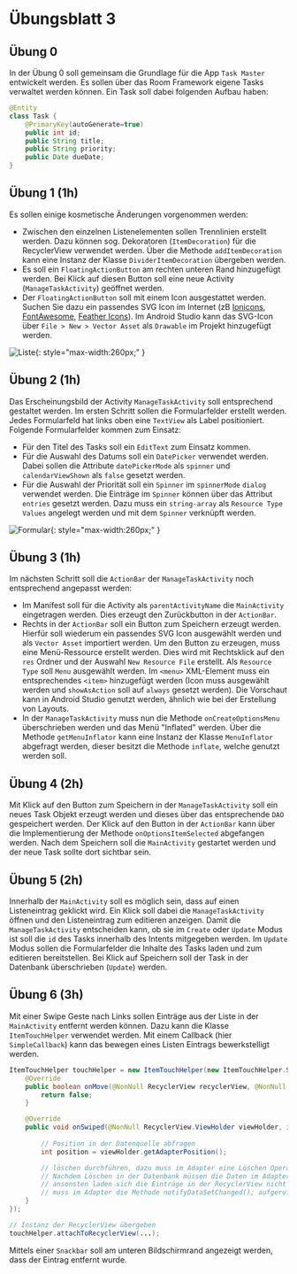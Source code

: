 # Übungsblatt 3

## Übung 0

In der Übung 0 soll gemeinsam die Grundlage für die App `Task Master` entwickelt werden. Es sollen über das Room Framework eigene Tasks verwaltet werden können. Ein Task soll dabei folgenden Aufbau haben:

```java
@Entity
class Task {
    @PrimaryKey(autoGenerate=true)
    public int id;
    public String title;
    public String priority;
    public Date dueDate;
}
```

## Übung 1 (1h)

Es sollen einige kosmetische Änderungen vorgenommen werden:

 - Zwischen den einzelnen Listenelementen sollen Trennlinien erstellt werden. Dazu können sog. Dekoratoren (`ItemDecoration`) für die RecyclerView verwendet werden. Über die Methode `addItemDecoration` kann eine Instanz der Klasse `DividerItemDecoration` übergeben werden.
 - Es soll ein `FloatingActionButton` am rechten unteren Rand hinzugefügt werden. Bei Klick auf diesen Button soll eine neue Activity (`ManageTaskActivity`) geöffnet werden.
 - Der `FloatingActionButton` soll mit einem Icon ausgestattet werden. Suchen Sie dazu ein passendes SVG Icon im Internet (zB [Ionicons](https://ionicons.com/), [FontAwesome](https://fontawesome.com/), [Feather Icons](https://feathericons.com/)). Im Android Studio kann das SVG-Icon über `File > New > Vector Asset` als `Drawable` im Projekt hinzugefügt werden.

![Liste](images/03-List-framed.png "Liste"){: style="max-width:260px;" }

## Übung 2 (1h)

Das Erscheinungsbild der Activity `ManageTaskActivity` soll entsprechend gestaltet werden. Im ersten Schritt sollen die Formularfelder erstellt werden. Jedes Formularfeld hat links oben eine `TextView` als Label positioniert. Folgende Formularfelder kommen zum Einsatz:

 - Für den Titel des Tasks soll ein `EditText` zum Einsatz kommen.
 - Für die Auswahl des Datums soll ein `DatePicker` verwendet werden. Dabei sollen die Attribute `datePickerMode` als `spinner` und `calendarViewShown` als `false` gesetzt werden.
 - Für die Auswahl der Priorität soll ein `Spinner` im `spinnerMode` `dialog` verwendet werden. Die Einträge im `Spinner` können über das Attribut `entries` gesetzt werden. Dazu muss ein `string-array` als `Resource Type` `Values` angelegt werden und mit dem `Spinner` verknüpft werden.

![Formular](images/03-Form-framed.png "Formular"){: style="max-width:260px;" }

## Übung 3 (1h)

Im nächsten Schritt soll die `ActionBar` der `ManageTaskActivity` noch entsprechend angepasst werden:

 - Im Manifest soll für die Activity als `parentActivityName` die `MainActivity` eingetragen werden. Dies erzeugt den Zurückbutton in der `ActionBar`.
 - Rechts in der `ActionBar` soll ein Button zum Speichern erzeugt werden. Hierfür soll wiederum ein passendes SVG Icon ausgewählt werden und als `Vector Asset` importiert werden. Um den Button zu erzeugen, muss eine Menü-Ressource erstellt werden. Dies wird mit Rechtsklick auf den `res` Ordner und der Auswahl `New Resource File` erstellt. Als `Resource Type` soll `Menu` ausgewählt werden. Im `<menu>` XML-Element muss ein entsprechendes `<item>` hinzugefügt werden (Icon muss ausgewählt werden und `showAsAction` soll auf `always` gesetzt werden). Die Vorschaut kann in Android Studio genutzt werden, ähnlich wie bei der Erstellung von Layouts.
 - In der `ManageTaskActivity` muss nun die Methode `onCreateOptionsMenu` überschrieben werden und das Menü "Inflated" werden. Über die Methode `getMenuInflator` kann eine Instanz der Klasse `MenuInflator` abgefragt werden, dieser besitzt die Methode `inflate`, welche genutzt werden soll.

## Übung 4 (2h)

Mit Klick auf den Button zum Speichern in der `ManageTaskActivity` soll ein neues Task Objekt erzeugt werden und dieses über das entsprechende `DAO` gespeichert werden. Der Klick auf den Button in der `ActionBar` kann über die Implementierung der Methode `onOptionsItemSelected` abgefangen werden.  Nach dem Speichern soll die `MainActivity` gestartet werden und der neue Task sollte dort sichtbar sein.

## Übung 5 (2h)

Innerhalb der `MainActivity` soll es möglich sein, dass auf einen Listeneintrag geklickt wird. Ein Klick soll dabei die `ManageTaskActivity` öffnen und den Listeneintrag zum editieren anzeigen. Damit die `ManageTaskActivity` entscheiden kann, ob sie im `Create` oder `Update` Modus ist soll die `id` des Tasks innerhalb des Intents mitgegeben werden. Im `Update` Modus sollen die Formularfelder die Inhalte des Tasks laden und zum editieren bereitstellen. Bei Klick auf Speichern soll der Task in der Datenbank überschrieben (`Update`) werden.

## Übung 6 (3h)

Mit einer Swipe Geste nach Links sollen Einträge aus der Liste in der `MainActivity` entfernt werden können. Dazu kann die Klasse `ItemTouchHelper` verwendet werden. Mit einem Callback (hier `SimpleCallback`) kann das bewegen eines Listen Eintrags bewerkstelligt werden.

```java
ItemTouchHelper touchHelper = new ItemTouchHelper(new ItemTouchHelper.SimpleCallback(ItemTouchHelper.LEFT, ItemTouchHelper.LEFT) {
    @Override
    public boolean onMove(@NonNull RecyclerView recyclerView, @NonNull RecyclerView.ViewHolder viewHolder, @NonNull RecyclerView.ViewHolder target) {
        return false;
    }

    @Override
    public void onSwiped(@NonNull RecyclerView.ViewHolder viewHolder, int direction) {
        
        // Position in der Datenquelle abfragen
        int position = viewHolder.getAdapterPosition();

        // löschen durchführen, dazu muss im Adapter eine Löschen Operation implementiert werden
        // Nachdem Löschen in der Datenbank müssen die Daten im Adapter neu geladen werden
        // ansonsten laden sich die Einträge in der RecyclerView nicht neu, nachdem Neuladen
        // muss im Adapter die Methode notifyDataSetChanged(); aufgerufen werden
    }
});

// Instanz der RecyclerView übergeben
touchHelper.attachToRecyclerView(...);
```

Mittels einer `Snackbar` soll am unteren Bildschirmrand angezeigt werden, dass der Eintrag entfernt wurde.
